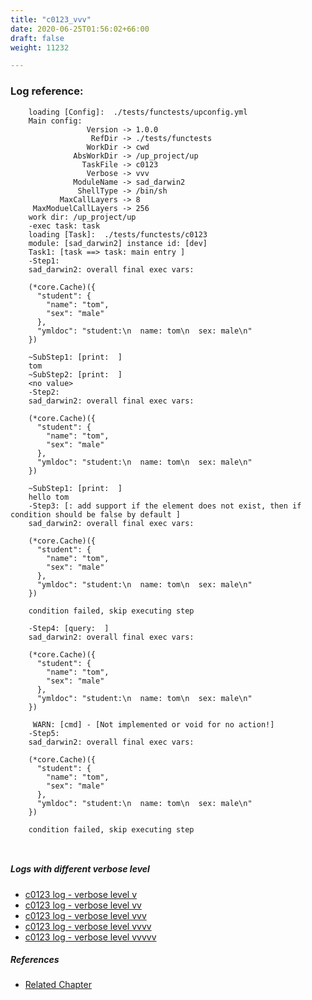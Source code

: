 ```yaml
---
title: "c0123_vvv"
date: 2020-06-25T01:56:02+66:00
draft: false
weight: 11232

---
```


### Log reference: <no value>

```
    loading [Config]:  ./tests/functests/upconfig.yml
    Main config:
                 Version -> 1.0.0
                  RefDir -> ./tests/functests
                 WorkDir -> cwd
              AbsWorkDir -> /up_project/up
                TaskFile -> c0123
                 Verbose -> vvv
              ModuleName -> sad_darwin2
               ShellType -> /bin/sh
           MaxCallLayers -> 8
     MaxModuelCallLayers -> 256
    work dir: /up_project/up
    -exec task: task
    loading [Task]:  ./tests/functests/c0123
    module: [sad_darwin2] instance id: [dev]
    Task1: [task ==> task: main entry ]
    -Step1:
    sad_darwin2: overall final exec vars:
    
    (*core.Cache)({
      "student": {
        "name": "tom",
        "sex": "male"
      },
      "ymldoc": "student:\n  name: tom\n  sex: male\n"
    })
    
    ~SubStep1: [print:  ]
    tom
    ~SubStep2: [print:  ]
    <no value>
    -Step2:
    sad_darwin2: overall final exec vars:
    
    (*core.Cache)({
      "student": {
        "name": "tom",
        "sex": "male"
      },
      "ymldoc": "student:\n  name: tom\n  sex: male\n"
    })
    
    ~SubStep1: [print:  ]
    hello tom
    -Step3: [: add support if the element does not exist, then if condition should be false by default ]
    sad_darwin2: overall final exec vars:
    
    (*core.Cache)({
      "student": {
        "name": "tom",
        "sex": "male"
      },
      "ymldoc": "student:\n  name: tom\n  sex: male\n"
    })
    
    condition failed, skip executing step 
    
    -Step4: [query:  ]
    sad_darwin2: overall final exec vars:
    
    (*core.Cache)({
      "student": {
        "name": "tom",
        "sex": "male"
      },
      "ymldoc": "student:\n  name: tom\n  sex: male\n"
    })
    
     WARN: [cmd] - [Not implemented or void for no action!]
    -Step5:
    sad_darwin2: overall final exec vars:
    
    (*core.Cache)({
      "student": {
        "name": "tom",
        "sex": "male"
      },
      "ymldoc": "student:\n  name: tom\n  sex: male\n"
    })
    
    condition failed, skip executing step 
    
    
```

##### Logs with different verbose level
* [c0123 log - verbose level v](../../logs/c0123_v)
* [c0123 log - verbose level vv](../../logs/c0123_vv)
* [c0123 log - verbose level vvv](../../logs/c0123_vvv)
* [c0123 log - verbose level vvvv](../../logs/c0123_vvvv)
* [c0123 log - verbose level vvvvv](../../logs/c0123_vvvvv)

##### References
* [Related Chapter](../../flow-controll/c0123)
